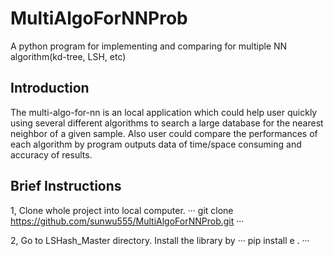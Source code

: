 # MultiAlgoForNNProb
A python program for implementing and comparing for multiple NN algorithm(kd-tree, LSH, etc) 

Introduction
---

The multi-algo-for-nn is an local application which could help user quickly using several different algorithms to search a large database for the nearest neighbor of a given sample. Also user could compare the performances of each algorithm by program outputs data of time/space consuming and accuracy of results.

Brief Instructions
---

1, Clone whole project into local computer.
    ···
    git clone https://github.com/sunwu555/MultiAlgoForNNProb.git
    ···
    
2, Go to LSHash_Master directory. Install the library by
    ···
    pip install e .
    ···
